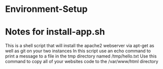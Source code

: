# Environment-Setup
# Notes for install-app.sh

This is a shell script that will install the apache2 webserver via apt-get as well as git on your two instances
In this script use an echo command to print a message to a file in the tmp directory named /tmp/hello.txt
Use this command to copy all of your websites code to the /var/www/html directory

